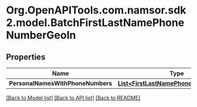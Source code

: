 # Org.OpenAPITools.com.namsor.sdk2.model.BatchFirstLastNamePhoneNumberGeoIn
## Properties

Name | Type | Description | Notes
------------ | ------------- | ------------- | -------------
**PersonalNamesWithPhoneNumbers** | [**List&lt;FirstLastNamePhoneNumberGeoIn&gt;**](FirstLastNamePhoneNumberGeoIn.md) |  | [optional] 

[[Back to Model list]](../README.md#documentation-for-models) [[Back to API list]](../README.md#documentation-for-api-endpoints) [[Back to README]](../README.md)

